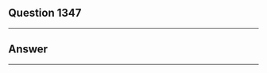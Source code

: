 Question 1347
------------------------

------------------------
Answer
------------------------

------------------------